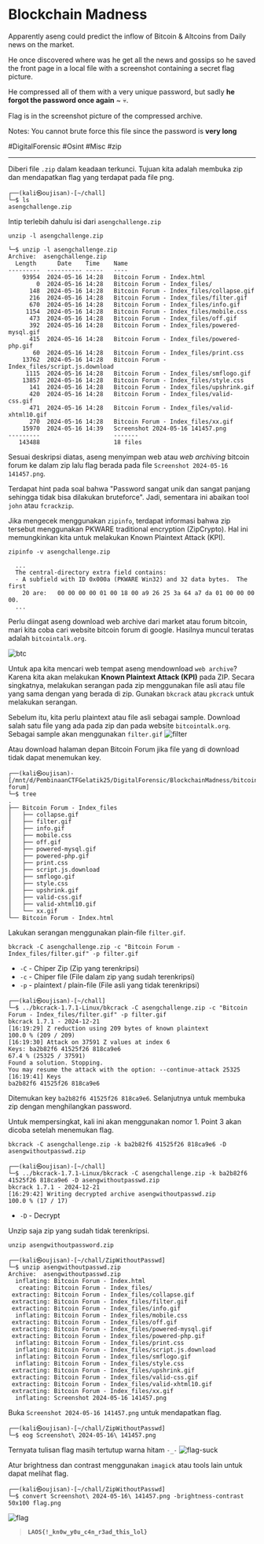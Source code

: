 # Blockchain Madness
Apparently aseng could predict the inflow of Bitcoin & Altcoins from Daily news on the market.

He once discovered where was he get all the news and gossips so he saved the front page in a local file with a screenshot containing a secret flag picture.

He compressed all of them with a very unique password, but sadly **he forgot the password once again** ~ 💀.

Flag is in the screenshot picture of the compressed archive.

Notes: You cannot brute force this file since the password is **very long**

#DigitalForensic #Osint #Misc #zip
___
Diberi file `.zip` dalam keadaan terkunci. Tujuan kita adalah membuka zip dan mendapatkan flag yang terdapat pada file png.
```
┌──(kali㉿oujisan)-[~/chall]
└─$ ls
asengchallenge.zip
```

Intip terlebih dahulu isi dari `asengchallenge.zip`
```
unzip -l asengchallenge.zip
```

```┌──(kali㉿oujisan)-[~/chall]
└─$ unzip -l asengchallenge.zip
Archive:  asengchallenge.zip
  Length      Date    Time    Name
---------  ---------- -----   ----
    93954  2024-05-16 14:28   Bitcoin Forum - Index.html
        0  2024-05-16 14:28   Bitcoin Forum - Index_files/
      148  2024-05-16 14:28   Bitcoin Forum - Index_files/collapse.gif
      216  2024-05-16 14:28   Bitcoin Forum - Index_files/filter.gif
      670  2024-05-16 14:28   Bitcoin Forum - Index_files/info.gif
     1154  2024-05-16 14:28   Bitcoin Forum - Index_files/mobile.css
      473  2024-05-16 14:28   Bitcoin Forum - Index_files/off.gif
      392  2024-05-16 14:28   Bitcoin Forum - Index_files/powered-mysql.gif
      415  2024-05-16 14:28   Bitcoin Forum - Index_files/powered-php.gif
       60  2024-05-16 14:28   Bitcoin Forum - Index_files/print.css
    13762  2024-05-16 14:28   Bitcoin Forum - Index_files/script.js.download
     1115  2024-05-16 14:28   Bitcoin Forum - Index_files/smflogo.gif
    13857  2024-05-16 14:28   Bitcoin Forum - Index_files/style.css
      141  2024-05-16 14:28   Bitcoin Forum - Index_files/upshrink.gif
      420  2024-05-16 14:28   Bitcoin Forum - Index_files/valid-css.gif
      471  2024-05-16 14:28   Bitcoin Forum - Index_files/valid-xhtml10.gif
      270  2024-05-16 14:28   Bitcoin Forum - Index_files/xx.gif
    15970  2024-05-16 14:39   Screenshot 2024-05-16 141457.png
---------                     -------
   143488                     18 files
```

Sesuai deskripsi diatas, aseng menyimpan web atau *web archiving* bitcoin forum ke dalam zip lalu flag berada pada file `Screenshot 2024-05-16 141457.png`.

Terdapat hint pada soal bahwa "Password sangat unik dan sangat panjang sehingga tidak bisa dilakukan bruteforce". Jadi, sementara ini abaikan tool `john` atau `fcrackzip`.

Jika mengecek menggunakan `zipinfo`, terdapat informasi bahwa  zip tersebut menggunakan PKWARE traditional encryption (ZipCrypto). Hal ini memungkinkan kita untuk melakukan Known Plaintext Attack (KPI).
```
zipinfo -v asengchallenge.zip
```

```
  ...
  The central-directory extra field contains:
  - A subfield with ID 0x000a (PKWARE Win32) and 32 data bytes.  The first
    20 are:   00 00 00 00 01 00 18 00 a9 26 25 3a 64 a7 da 01 00 00 00 00.
  ...
```

Perlu diingat aseng download web archive dari market atau forum bitcoin, mari kita coba cari website bitcoin forum di google. Hasilnya muncul teratas adalah `bitcointalk.org`.

![btc](./img/bitcoin-forum.png)

Untuk apa kita mencari web tempat aseng mendownload `web archive`? 
Karena kita akan melakukan **Known Plaintext Attack (KPI)** pada ZIP. Secara singkatnya, melakukan serangan pada zip menggunakan file asli atau file yang sama dengan yang berada di zip. Gunakan `bkcrack` atau `pkcrack` untuk melakukan serangan.

Sebelum itu, kita perlu plaintext atau file asli sebagai sample. Download salah satu file yang ada pada zip dan pada website `bitcointalk.org`. Sebagai sample akan menggunakan `filter.gif`
![filter](./img/btc-filter.png)

Atau download halaman depan Bitcoin Forum jika file yang di download tidak dapat menemukan key.
```
┌──(kali㉿oujisan)-[/mnt/d/PembinaanCTFGelatik25/DigitalForensic/BlockchainMadness/bitcoin forum]
└─$ tree
.
├── Bitcoin Forum - Index_files
│   ├── collapse.gif
│   ├── filter.gif
│   ├── info.gif
│   ├── mobile.css
│   ├── off.gif
│   ├── powered-mysql.gif
│   ├── powered-php.gif
│   ├── print.css
│   ├── script.js.download
│   ├── smflogo.gif
│   ├── style.css
│   ├── upshrink.gif
│   ├── valid-css.gif
│   ├── valid-xhtml10.gif
│   └── xx.gif
└── Bitcoin Forum - Index.html
```

Lakukan serangan menggunakan plain-file `filter.gif`.
```
bkcrack -C asengchallenge.zip -c "Bitcoin Forum - Index_files/filter.gif" -p filter.gif
```
- `-C` - Chiper Zip (Zip yang terenkripsi)
- `-c` - Chiper file (File dalam zip yang sudah terenkripsi)
- `-p` - plaintext / plain-file (File asli yang tidak terenkripsi)

```
┌──(kali㉿oujisan)-[~/chall]
└─$ ../bkcrack-1.7.1-Linux/bkcrack -C asengchallenge.zip -c "Bitcoin Forum - Index_files/filter.gif" -p filter.gif
bkcrack 1.7.1 - 2024-12-21
[16:19:29] Z reduction using 209 bytes of known plaintext
100.0 % (209 / 209)
[16:19:30] Attack on 37591 Z values at index 6
Keys: ba2b82f6 41525f26 818ca9e6
67.4 % (25325 / 37591)
Found a solution. Stopping.
You may resume the attack with the option: --continue-attack 25325
[16:19:41] Keys
ba2b82f6 41525f26 818ca9e6
```

Ditemukan key `ba2b82f6 41525f26 818ca9e6`.  Selanjutnya untuk membuka zip dengan menghilangkan password.

Untuk mempersingkat, kali ini akan menggunakan nomor 1.  Point  3 akan dicoba setelah menemukan flag.
```
bkcrack -C asengchallenge.zip -k ba2b82f6 41525f26 818ca9e6 -D asengwithoutpasswd.zip
```

```
┌──(kali㉿oujisan)-[~/chall]
└─$ ../bkcrack-1.7.1-Linux/bkcrack -C asengchallenge.zip -k ba2b82f6 41525f26 818ca9e6 -D asengwithoutpasswd.zip
bkcrack 1.7.1 - 2024-12-21
[16:29:42] Writing decrypted archive asengwithoutpasswd.zip
100.0 % (17 / 17)
```
- `-D` - Decrypt

Unzip saja zip yang sudah tidak terenkripsi.
```
unzip asengwithoutpassword.zip
```

```
┌──(kali㉿oujisan)-[~/chall/ZipWithoutPasswd]
└─$ unzip asengwithoutpasswd.zip
Archive:  asengwithoutpasswd.zip
  inflating: Bitcoin Forum - Index.html
   creating: Bitcoin Forum - Index_files/
 extracting: Bitcoin Forum - Index_files/collapse.gif
 extracting: Bitcoin Forum - Index_files/filter.gif
 extracting: Bitcoin Forum - Index_files/info.gif
  inflating: Bitcoin Forum - Index_files/mobile.css
 extracting: Bitcoin Forum - Index_files/off.gif
 extracting: Bitcoin Forum - Index_files/powered-mysql.gif
 extracting: Bitcoin Forum - Index_files/powered-php.gif
  inflating: Bitcoin Forum - Index_files/print.css
  inflating: Bitcoin Forum - Index_files/script.js.download
  inflating: Bitcoin Forum - Index_files/smflogo.gif
  inflating: Bitcoin Forum - Index_files/style.css
 extracting: Bitcoin Forum - Index_files/upshrink.gif
 extracting: Bitcoin Forum - Index_files/valid-css.gif
 extracting: Bitcoin Forum - Index_files/valid-xhtml10.gif
 extracting: Bitcoin Forum - Index_files/xx.gif
  inflating: Screenshot 2024-05-16 141457.png
```

Buka `Screenshot 2024-05-16 141457.png` untuk mendapatkan flag.
```
┌──(kali㉿oujisan)-[~/chall/ZipWithoutPasswd]
└─$ eog Screenshot\ 2024-05-16\ 141457.png
```

Ternyata tulisan flag masih tertutup warna hitam `-_-`
![flag-suck](./img/flag-suck.png)

Atur brightness dan contrast menggunakan `imagick` atau tools lain untuk dapat melihat flag.
```
┌──(kali㉿oujisan)-[~/chall/ZipWithoutPasswd]
└─$ convert Screenshot\ 2024-05-16\ 141457.png -brightness-contrast 50x100 flag.png
```
![flag](./img/edited-flag.png)

> **`LAOS{!_kn0w_y0u_c4n_r3ad_this_lol}`**
